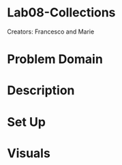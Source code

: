 # Lab08-Collections
Creators: Francesco and Marie

# Problem Domain

# Description

# Set Up

# Visuals
